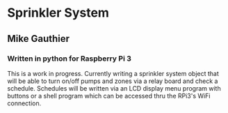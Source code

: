 # Sprinkler System

## Mike Gauthier

### Written in python for Raspberry Pi 3

This is a work in progress. Currently writing a sprinkler system object that 
will be able to turn on/off pumps and zones via a relay board and check a 
schedule. Schedules will be written via an LCD display menu program with
buttons or a shell program which can be accessed thru the RPi3's WiFi 
connection.



